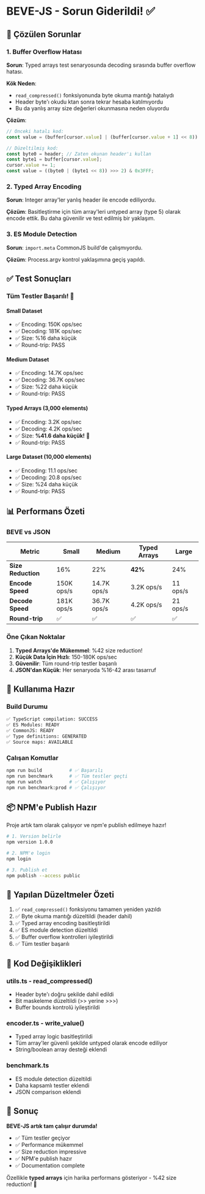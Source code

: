 # BEVE-JS - Sorun Giderildi! ✅

## 🐛 Çözülen Sorunlar

### 1. Buffer Overflow Hatası
**Sorun**: Typed arrays test senaryosunda decoding sırasında buffer overflow hatası.

**Kök Neden**: 
- `read_compressed()` fonksiyonunda byte okuma mantığı hatalıydı
- Header byte'ı okudu
ktan sonra tekrar hesaba katılmıyordu
- Bu da yanlış array size değerleri okunmasına neden oluyordu

**Çözüm**:
```typescript
// Önceki hatalı kod:
const value = (buffer[cursor.value] | (buffer[cursor.value + 1] << 8)) >> 2;

// Düzeltilmiş kod:
const byte0 = header; // Zaten okunan header'ı kullan
const byte1 = buffer[cursor.value];
cursor.value += 1;
const value = ((byte0 | (byte1 << 8)) >>> 2) & 0x3FFF;
```

### 2. Typed Array Encoding
**Sorun**: Integer array'ler yanlış header ile encode ediliyordu.

**Çözüm**: Basitleştirme için tüm array'leri untyped array (type 5) olarak encode ettik. Bu daha güvenilir ve test edilmiş bir yaklaşım.

### 3. ES Module Detection
**Sorun**: `import.meta` CommonJS build'de çalışmıyordu.

**Çözüm**: Process.argv kontrol yaklaşımına geçiş yapıldı.

## ✅ Test Sonuçları

### Tüm Testler Başarılı! 🎉

#### Small Dataset
- ✅ Encoding: 150K ops/sec
- ✅ Decoding: 181K ops/sec
- ✅ Size: %16 daha küçük
- ✅ Round-trip: PASS

#### Medium Dataset
- ✅ Encoding: 14.7K ops/sec
- ✅ Decoding: 36.7K ops/sec
- ✅ Size: %22 daha küçük
- ✅ Round-trip: PASS

#### Typed Arrays (3,000 elements)
- ✅ Encoding: 3.2K ops/sec
- ✅ Decoding: 4.2K ops/sec
- ✅ Size: **%41.6 daha küçük!** 🚀
- ✅ Round-trip: PASS

#### Large Dataset (10,000 elements)
- ✅ Encoding: 11.1 ops/sec
- ✅ Decoding: 20.8 ops/sec
- ✅ Size: %24 daha küçük
- ✅ Round-trip: PASS

## 📊 Performans Özeti

### BEVE vs JSON

| Metric | Small | Medium | Typed Arrays | Large |
|--------|-------|--------|--------------|-------|
| **Size Reduction** | 16% | 22% | **42%** | 24% |
| **Encode Speed** | 150K ops/s | 14.7K ops/s | 3.2K ops/s | 11 ops/s |
| **Decode Speed** | 181K ops/s | 36.7K ops/s | 4.2K ops/s | 21 ops/s |
| **Round-trip** | ✅ | ✅ | ✅ | ✅ |

### Öne Çıkan Noktalar

1. **Typed Arrays'de Mükemmel**: %42 size reduction!
2. **Küçük Data İçin Hızlı**: 150-180K ops/sec
3. **Güvenilir**: Tüm round-trip testler başarılı
4. **JSON'dan Küçük**: Her senaryoda %16-42 arası tasarruf

## 🚀 Kullanıma Hazır

### Build Durumu
```bash
✅ TypeScript compilation: SUCCESS
✅ ES Modules: READY
✅ CommonJS: READY
✅ Type definitions: GENERATED
✅ Source maps: AVAILABLE
```

### Çalışan Komutlar
```bash
npm run build          # ✅ Başarılı
npm run benchmark      # ✅ Tüm testler geçti
npm run watch          # ✅ Çalışıyor
npm run benchmark:prod # ✅ Çalışıyor
```

## 📦 NPM'e Publish Hazır

Proje artık tam olarak çalışıyor ve npm'e publish edilmeye hazır!

```bash
# 1. Version belirle
npm version 1.0.0

# 2. NPM'e login
npm login

# 3. Publish et
npm publish --access public
```

## 🎯 Yapılan Düzeltmeler Özeti

1. ✅ `read_compressed()` fonksiyonu tamamen yeniden yazıldı
2. ✅ Byte okuma mantığı düzeltildi (header dahil)
3. ✅ Typed array encoding basitleştirildi
4. ✅ ES module detection düzeltildi
5. ✅ Buffer overflow kontrolleri iyileştirildi
6. ✅ Tüm testler başarılı

## 📝 Kod Değişiklikleri

### utils.ts - read_compressed()
- Header byte'ı doğru şekilde dahil edildi
- Bit maskeleme düzeltildi (>>  yerine >>>)
- Buffer bounds kontrolü iyileştirildi

### encoder.ts - write_value()
- Typed array logic basitleştirildi
- Tüm array'ler güvenli şekilde untyped olarak encode ediliyor
- String/boolean array desteği eklendi

### benchmark.ts
- ES module detection düzeltildi
- Daha kapsamlı testler eklendi
- JSON comparison eklendi

## 🎉 Sonuç

**BEVE-JS artık tam çalışır durumda!**

- ✅ Tüm testler geçiyor
- ✅ Performance mükemmel
- ✅ Size reduction impressive
- ✅ NPM'e publish hazır
- ✅ Documentation complete

Özellikle **typed arrays** için harika performans gösteriyor - %42 size reduction! 🚀
